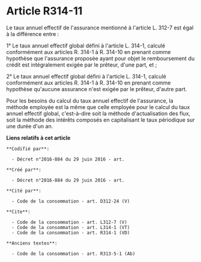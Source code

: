# Article R314-11

Le taux annuel effectif de l'assurance mentionné à l'article L. 312-7 est égal à la différence entre : 

1° Le taux annuel effectif global défini à l'article L. 314-1, calculé conformément aux articles R. 314-1 à R. 314-10 en
prenant comme hypothèse que l'assurance proposée ayant pour objet le remboursement du crédit est intégralement exigée par le
prêteur, d'une part, et ; 

2° Le taux annuel effectif global défini à l'article L. 314-1, calculé conformément aux articles R. 314-1 à R. 314-10 en
prenant comme hypothèse qu'aucune assurance n'est exigée par le prêteur, d'autre part. 

Pour les besoins du calcul du taux annuel effectif de l'assurance, la méthode employée est la même que celle employée pour le
calcul du taux annuel effectif global, c'est-à-dire soit la méthode d'actualisation des flux, soit la méthode des intérêts
composés en capitalisant le taux périodique sur une durée d'un an.

**Liens relatifs à cet article**

	**Codifié par**:

	  - Décret n°2016-884 du 29 juin 2016 - art.

	**Créé par**:

	  - Décret n°2016-884 du 29 juin 2016 - art.

	**Cité par**:

	  - Code de la consommation - art. D312-24 (V)

	**Cite**:

	  - Code de la consommation - art. L312-7 (V)
	  - Code de la consommation - art. L314-1 (VT)
	  - Code de la consommation - art. R314-1 (VD)

	**Anciens textes**:

	  - Code de la consommation - art. R313-5-1 (Ab)
